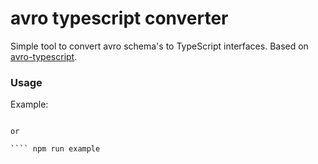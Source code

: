 # avro typescript converter

Simple tool to convert avro schema's to TypeScript interfaces. Based on [avro-typescript](https://github.com/joewood/avro-typescript).

### Usage

Example: 

```` node index.js -i input/cap-value.avsc -v

or 

```` npm run example